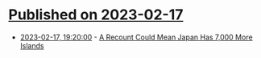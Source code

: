 # [Published on 2023-02-17](index.md)

* [2023-02-17, 19:20:00](https://news.slashdot.org/story/23/02/17/1420210/a-recount-could-mean-japan-has-7000-more-islands?utm_source=rss1.0mainlinkanon&utm_medium=feed) - [A Recount Could Mean Japan Has 7,000 More Islands](https://news.slashdot.org/story/23/02/17/1420210/a-recount-could-mean-japan-has-7000-more-islands?utm_source=rss1.0mainlinkanon&utm_medium=feed)
